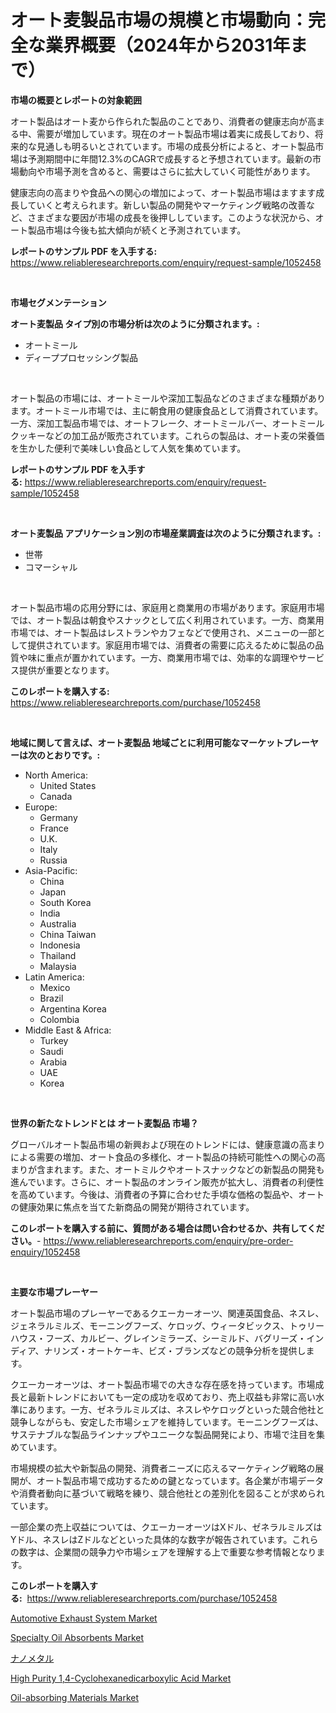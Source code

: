 <p><h1>オート麦製品市場の規模と市場動向：完全な業界概要（2024年から2031年まで）</h1></p><p><strong>市場の概要とレポートの対象範囲</strong></p>
<p><p>オート製品はオート麦から作られた製品のことであり、消費者の健康志向が高まる中、需要が増加しています。現在のオート製品市場は着実に成長しており、将来的な見通しも明るいとされています。市場の成長分析によると、オート製品市場は予測期間中に年間12.3%のCAGRで成長すると予想されています。最新の市場動向や市場予測を含めると、需要はさらに拡大していく可能性があります。</p><p>健康志向の高まりや食品への関心の増加によって、オート製品市場はますます成長していくと考えられます。新しい製品の開発やマーケティング戦略の改善など、さまざまな要因が市場の成長を後押ししています。このような状況から、オート製品市場は今後も拡大傾向が続くと予測されています。</p></p>
<p><strong>レポートのサンプル PDF を入手する:</strong> <a href="https://www.reliableresearchreports.com/enquiry/request-sample/1052458">https://www.reliableresearchreports.com/enquiry/request-sample/1052458</a></p>
<p>&nbsp;</p>
<p><strong>市場セグメンテーション</strong></p>
<p><strong>オート麦製品 タイプ別の市場分析は次のように分類されます。:</strong></p>
<p><ul><li>オートミール</li><li>ディーププロセッシング製品</li></ul></p>
<p>&nbsp;</p>
<p><p>オート製品の市場には、オートミールや深加工製品などのさまざまな種類があります。オートミール市場では、主に朝食用の健康食品として消費されています。一方、深加工製品市場では、オートフレーク、オートミールバー、オートミールクッキーなどの加工品が販売されています。これらの製品は、オート麦の栄養価を生かした便利で美味しい食品として人気を集めています。</p></p>
<p><strong>レポートのサンプル PDF を入手する:</strong>&nbsp;<a href="https://www.reliableresearchreports.com/enquiry/request-sample/1052458">https://www.reliableresearchreports.com/enquiry/request-sample/1052458</a></p>
<p>&nbsp;</p>
<p><strong> オート麦製品 アプリケーション別の市場産業調査は次のように分類されます。:</strong></p>
<p><ul><li>世帯</li><li>コマーシャル</li></ul></p>
<p>&nbsp;</p>
<p><p>オート製品市場の応用分野には、家庭用と商業用の市場があります。家庭用市場では、オート製品は朝食やスナックとして広く利用されています。一方、商業用市場では、オート製品はレストランやカフェなどで使用され、メニューの一部として提供されています。家庭用市場では、消費者の需要に応えるために製品の品質や味に重点が置かれています。一方、商業用市場では、効率的な調理やサービス提供が重要となります。</p></p>
<p><strong>このレポートを購入する:</strong>&nbsp; <a href="https://www.reliableresearchreports.com/purchase/1052458">https://www.reliableresearchreports.com/purchase/1052458</a></p>
<p>&nbsp;</p>
<p><strong>地域に関して言えば、オート麦製品 地域ごとに利用可能なマーケットプレーヤーは次のとおりです。:</strong></p>
<p><ul>
    <li>
        North America:
        <ul>
            <li>United States</li>
            <li>Canada</li>
        </ul>
    </li>
    <li>
        Europe:
        <ul>
            <li>Germany</li>
            <li>France</li>
            <li>U.K.</li>
            <li>Italy</li>
            <li>Russia</li>
        </ul>
    </li>
    <li>
        Asia-Pacific:
        <ul>
            <li>China</li>
            <li>Japan</li>
            <li>South Korea</li>
            <li>India</li>
            <li>Australia</li>
            <li>China Taiwan</li>
            <li>Indonesia</li>
            <li>Thailand</li>
            <li>Malaysia</li>
        </ul>
    </li>
    <li>
        Latin America:
        <ul>
            <li>Mexico</li>
            <li>Brazil</li>
            <li>Argentina Korea</li>
            <li>Colombia</li>
        </ul>
    </li>
    <li>
        Middle East & Africa:
        <ul>
            <li>Turkey</li>
            <li>Saudi</li>
            <li>Arabia</li>
            <li>UAE</li>
            <li>Korea</li>
        </ul>
    </li>
    </ul></p>
<p>&nbsp;</p>
<p><strong>世界の新たなトレンドとは オート麦製品 市場？</strong></p>
<p><p>グローバルオート製品市場の新興および現在のトレンドには、健康意識の高まりによる需要の増加、オート食品の多様化、オート製品の持続可能性への関心の高まりが含まれます。また、オートミルクやオートスナックなどの新製品の開発も進んでいます。さらに、オート製品のオンライン販売が拡大し、消費者の利便性を高めています。今後は、消費者の予算に合わせた手頃な価格の製品や、オートの健康効果に焦点を当てた新商品の開発が期待されています。</p></p>
<p><strong>このレポートを購入する前に、質問がある場合は問い合わせるか、共有してください。</strong>- <a href="https://www.reliableresearchreports.com/enquiry/pre-order-enquiry/1052458">https://www.reliableresearchreports.com/enquiry/pre-order-enquiry/1052458</a></p>
<p>&nbsp;</p>
<p><strong>主要な市場プレーヤー</strong></p>
<p><p>オート製品市場のプレーヤーであるクエーカーオーツ、関連英国食品、ネスレ、ジェネラルミルズ、モーニングフーズ、ケロッグ、ウィータビックス、トゥリーハウス・フーズ、カルビー、グレインミラーズ、シーミルド、バグリーズ・インディア、ナリンズ・オートケーキ、ビズ・ブランズなどの競争分析を提供します。</p><p>クエーカーオーツは、オート製品市場での大きな存在感を持っています。市場成長と最新トレンドにおいても一定の成功を収めており、売上収益も非常に高い水準にあります。一方、ゼネラルミルズは、ネスレやケロッグといった競合他社と競争しながらも、安定した市場シェアを維持しています。モーニングフーズは、サステナブルな製品ラインナップやユニークな製品開発により、市場で注目を集めています。</p><p>市場規模の拡大や新製品の開発、消費者ニーズに応えるマーケティング戦略の展開が、オート製品市場で成功するための鍵となっています。各企業が市場データや消費者動向に基づいて戦略を練り、競合他社との差別化を図ることが求められています。</p><p>一部企業の売上収益については、クエーカーオーツはXドル、ゼネラルミルズはYドル、ネスレはZドルなどといった具体的な数字が報告されています。これらの数字は、企業間の競争力や市場シェアを理解する上で重要な参考情報となります。</p></p>
<p><strong>このレポートを購入する:</strong>&nbsp;&nbsp;<a href="https://www.reliableresearchreports.com/purchase/1052458">https://www.reliableresearchreports.com/purchase/1052458</a></p>
<p><p><a href="https://github.com/peachesmcdowel1/Market-Research-Report-List-1/blob/main/automotive-exhaust-system-market.md">Automotive Exhaust System Market</a></p><p><a href="https://issuu.com/reportprime-2/docs/specialty-oil-absorbents-market-size-2030.pptx">Specialty Oil Absorbents Market</a></p><p><a href="https://medium.com/@andrewones2023/%E3%83%8A%E3%83%8E%E3%83%A1%E3%82%BF%E3%83%AB%E5%B8%82%E5%A0%B4%E5%88%86%E6%9E%90-%E3%81%9D%E3%81%AEcagr-%E5%B8%82%E5%A0%B4%E3%82%BB%E3%82%B0%E3%83%A1%E3%83%B3%E3%83%86%E3%83%BC%E3%82%B7%E3%83%A7%E3%83%B3-%E3%81%8A%E3%82%88%E3%81%B3%E3%82%B0%E3%83%AD%E3%83%BC%E3%83%90%E3%83%AB%E7%94%A3%E6%A5%AD%E6%A6%82%E8%A6%81-7285aa44df93">ナノメタル</a></p><p><a href="https://sudsy-motorcycle-bbc.notion.site/High-Purity-1-4-Cyclohexanedicarboxylic-Acid-Market-Challenges-Opportunities-and-Growth-Drivers-a-7be79efdb8844ee7b2938357399dc05a">High Purity 1,4-Cyclohexanedicarboxylic Acid Market</a></p><p><a href="https://issuu.com/reportprime-2/docs/oil-absorbing-materials-market-size-2030.pptx">Oil-absorbing Materials Market</a></p></p>